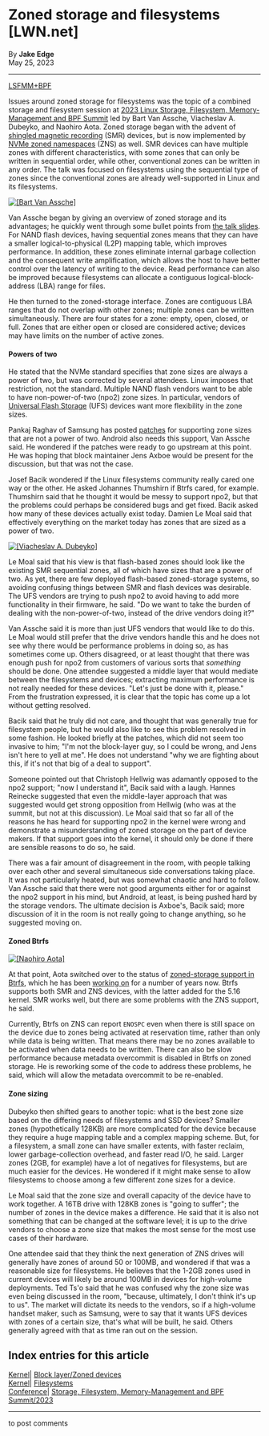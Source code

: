 # Zoned storage and filesystems [LWN.net]

By **Jake Edge**  
May 25, 2023 

* * *

[LSFMM+BPF](/Articles/lsfmmbpf2023)

Issues around zoned storage for filesystems was the topic of a combined storage and filesystem session at [2023 Linux Storage, Filesystem, Memory-Management and BPF Summit](/Articles/lsfmmbpf2023) led by Bart Van Assche, Viacheslav A. Dubeyko, and Naohiro Aota. Zoned storage began with the advent of [shingled magnetic recording](https://en.wikipedia.org/wiki/Shingled_magnetic_recording) (SMR) devices, but is now implemented by [NVMe zoned namespaces](https://zonedstorage.io/docs/introduction/zns) (ZNS) as well. SMR devices can have multiple zones with different characteristics, with some zones that can only be written in sequential order, while other, conventional zones can be written in any order. The talk was focused on filesystems using the sequential type of zones since the conventional zones are already well-supported in Linux and its filesystems. 

[ ![\[Bart Van Assche\]](https://static.lwn.net/images/2023/lsfmb-vanassche-sm.png) ](/Articles/932828/)

Van Assche began by giving an overview of zoned storage and its advantages; he quickly went through some bullet points from [the talk slides](https://docs.google.com/presentation/d/1u109nKNbDA0b7vzeeYUE_6hZ2PBy3XLAWutDl7XA464). For NAND flash devices, having sequential zones means that they can have a smaller logical-to-physical (L2P) mapping table, which improves performance. In addition, these zones eliminate internal garbage collection and the consequent write amplification, which allows the host to have better control over the latency of writing to the device. Read performance can also be improved because filesystems can allocate a contiguous logical-block-address (LBA) range for files. 

He then turned to the zoned-storage interface. Zones are contiguous LBA ranges that do not overlap with other zones; multiple zones can be written simultaneously. There are four states for a zone: empty, open, closed, or full. Zones that are either open or closed are considered active; devices may have limits on the number of active zones. 

#### Powers of two

He stated that the NVMe standard specifies that zone sizes are always a power of two, but was corrected by several attendees. Linux imposes that restriction, not the standard. Multiple NAND flash vendors want to be able to have non-power-of-two (npo2) zone sizes. In particular, vendors of [Universal Flash Storage](https://en.wikipedia.org/wiki/Universal_Flash_Storage) (UFS) devices want more flexibility in the zone sizes. 

Pankaj Raghav of Samsung has posted [patches](/ml/linux-kernel/20220923173618.6899-1-p.raghav@samsung.com/) for supporting zone sizes that are not a power of two. Android also needs this support, Van Assche said. He wondered if the patches were ready to go upstream at this point. He was hoping that block maintainer Jens Axboe would be present for the discussion, but that was not the case. 

Josef Bacik wondered if the Linux filesystems community really cared one way or the other. He asked Johannes Thumshirn if Btrfs cared, for example. Thumshirn said that he thought it would be messy to support npo2, but that the problems could perhaps be considered bugs and get fixed. Bacik asked how many of these devices actually exist today. Damien Le Moal said that effectively everything on the market today has zones that are sized as a power of two. 

[ ![\[Viacheslav A. Dubeyko\]](https://static.lwn.net/images/2023/lsfmb-dubeyko-sm.png) ](/Articles/932828/)

Le Moal said that his view is that flash-based zones should look like the existing SMR sequential zones, all of which have sizes that are a power of two. As yet, there are few deployed flash-based zoned-storage systems, so avoiding confusing things between SMR and flash devices was desirable. The UFS vendors are trying to push npo2 to avoid having to add more functionality in their firmware, he said. "Do we want to take the burden of dealing with the non-power-of-two, instead of the drive vendors doing it?" 

Van Assche said it is more than just UFS vendors that would like to do this. Le Moal would still prefer that the drive vendors handle this and he does not see why there would be performance problems in doing so, as has sometimes come up. Others disagreed, or at least thought that there was enough push for npo2 from customers of various sorts that _something_ should be done. One attendee suggested a middle layer that would mediate between the filesystems and devices; extracting maximum performance is not really needed for these devices. "Let's just be done with it, please." From the frustration expressed, it is clear that the topic has come up a lot without getting resolved. 

Bacik said that he truly did not care, and thought that was generally true for filesystem people, but he would also like to see this problem resolved in some fashion. He looked briefly at the patches, which did not seem too invasive to him; "I'm not the block-layer guy, so I could be wrong, and Jens isn't here to yell at me". He does not understand "why we are fighting about this, if it's not that big of a deal to support". 

Someone pointed out that Christoph Hellwig was adamantly opposed to the npo2 support; "now I understand it", Bacik said with a laugh. Hannes Reinecke suggested that even the middle-layer approach that was suggested would get strong opposition from Hellwig (who was at the summit, but not at this discussion). Le Moal said that so far all of the reasons he has heard for supporting npo2 in the kernel were wrong and demonstrate a misunderstanding of zoned storage on the part of device makers. If that support goes into the kernel, it should only be done if there are sensible reasons to do so, he said. 

There was a fair amount of disagreement in the room, with people talking over each other and several simultaneous side conversations taking place. It was not particularly heated, but was somewhat chaotic and hard to follow. Van Assche said that there were not good arguments either for or against the npo2 support in his mind, but Android, at least, is being pushed hard by the storage vendors. The ultimate decision is Axboe's, Bacik said; more discussion of it in the room is not really going to change anything, so he suggested moving on. 

#### Zoned Btrfs

[ ![\[Naohiro Aota\]](https://static.lwn.net/images/2023/lsfmb-aota-sm.png) ](/Articles/932828/)

At that point, Aota switched over to the status of [zoned-storage support in Btrfs](/Articles/853308/), which he has been [working on](/Articles/788851/) for a number of years now. Btrfs supports both SMR and ZNS devices, with the latter added for the 5.16 kernel. SMR works well, but there are some problems with the ZNS support, he said. 

Currently, Btrfs on ZNS can report `ENOSPC` even when there is still space on the device due to zones being activated at reservation time, rather than only while data is being written. That means there may be no zones available to be activated when data needs to be written. There can also be slow performance because metadata overcommit is disabled in Btrfs on zoned storage. He is reworking some of the code to address these problems, he said, which will allow the metadata overcommit to be re-enabled. 

#### Zone sizing

Dubeyko then shifted gears to another topic: what is the best zone size based on the differing needs of filesystems and SSD devices? Smaller zones (hypothetically 128KB) are more complicated for the device because they require a huge mapping table and a complex mapping scheme. But, for a filesystem, a small zone can have smaller extents, with faster reclaim, lower garbage-collection overhead, and faster read I/O, he said. Larger zones (2GB, for example) have a lot of negatives for filesystems, but are much easier for the devices. He wondered if it might make sense to allow filesystems to choose among a few different zone sizes for a device. 

Le Moal said that the zone size and overall capacity of the device have to work together. A 16TB drive with 128KB zones is "going to suffer"; the number of zones in the device makes a difference. He said that it is also not something that can be changed at the software level; it is up to the drive vendors to choose a zone size that makes the most sense for the most use cases of their hardware. 

One attendee said that they think the next generation of ZNS drives will generally have zones of around 50 or 100MB, and wondered if that was a reasonable size for filesystems. He believes that the 1-2GB zones used in current devices will likely be around 100MB in devices for high-volume deployments. Ted Ts'o said that he was confused why the zone size was even being discussed in the room, "because, ultimately, I don't think it's up to us". The market will dictate its needs to the vendors, so if a high-volume handset maker, such as Samsung, were to say that it wants UFS devices with zones of a certain size, that's what will be built, he said. Others generally agreed with that as time ran out on the session. 

  
Index entries for this article  
---  
[Kernel](/Kernel/Index)| [Block layer/Zoned devices](/Kernel/Index#Block_layer-Zoned_devices)  
[Kernel](/Kernel/Index)| [Filesystems](/Kernel/Index#Filesystems)  
[Conference](/Archives/ConferenceIndex/)| [Storage, Filesystem, Memory-Management and BPF Summit/2023](/Archives/ConferenceIndex/#Storage_Filesystem_Memory-Management_and_BPF_Summit-2023)  
  


* * *

to post comments 
